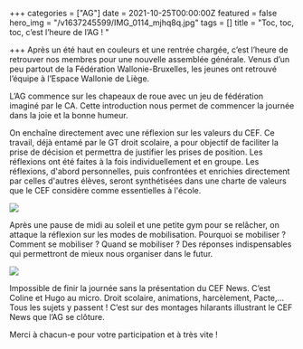 +++
categories = ["AG"]
date = 2021-10-25T00:00:00Z
featured = false
hero_img = "/v1637245599/IMG_0114_mjhq8q.jpg"
tags = []
title = "Toc, toc, toc, c’est l’heure de l’AG ! "

+++
Après un été haut en couleurs et une rentrée chargée, c’est l’heure de retrouver nos membres pour une nouvelle assemblée générale. Venus d’un peu partout de la Fédération Wallonie-Bruxelles, les jeunes ont retrouvé l’équipe à l’Espace Wallonie de Liège.

L’AG commence sur les chapeaux de roue avec un jeu de fédération imaginé par le CA. Cette introduction nous permet de commencer la journée dans la joie et la bonne humeur.

On enchaîne directement avec une réflexion sur les valeurs du CEF. Ce travail, déjà entamé par le GT droit scolaire, a pour objectif de faciliter la prise de décision et permettra de justifier les prises de position. Les réflexions ont été faites à la fois individuellement et en groupe. Les réflexions, d'abord personnelles, puis confrontées et enrichies directement par celles d'autres élèves, seront synthétisées dans une charte de valeurs que le CEF considère comme essentielles à l'école.

![](https://res.cloudinary.com/cefasbl/image/upload/c_limit,dpr_auto,q_70,w_740,f_auto/v1637245243/IMG_0060_kfmd80.jpg)

Après une pause de midi au soleil et une petite gym pour se relâcher, on attaque la réflexion sur les modes de mobilisation. Pourquoi se mobiliser ? Comment se mobiliser ? Quand se mobiliser ? Des réponses indispensables qui permettront de mieux nous organiser dans le futur.

![](https://res.cloudinary.com/cefasbl/image/upload/c_limit,dpr_auto,q_70,w_740,f_auto/v1637245243/IMG_0062_av8uix.jpg)

Impossible de finir la journée sans la présentation du CEF News. C’est Coline et Hugo au micro. Droit scolaire, animations, harcèlement, Pacte,... Tous les sujets y passent ! C’est sur des montages hilarants illustrant le CEF News que l’AG se clôture.

Merci à chacun-e pour votre participation et à très vite !